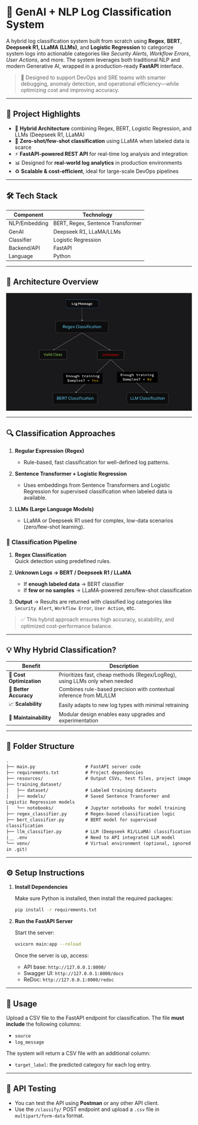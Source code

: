 # 🧠 GenAI + NLP Log Classification System

A hybrid log classification system built from scratch using **Regex**, **BERT**, **Deepseek R1, LLaMA (LLMs)**, and **Logistic Regression** to categorize system logs into actionable categories like *Security Alerts*, *Workflow Errors*, *User Actions*, and more. The system leverages both traditional NLP and modern Generative AI, wrapped in a production-ready **FastAPI** interface.

> 🚀 Designed to support DevOps and SRE teams with smarter debugging, anomaly detection, and operational efficiency—while optimizing cost and improving accuracy.

---

## 📌 Project Highlights

- 🧹 **Hybrid Architecture** combining Regex, BERT, Logistic Regression, and LLMs (Deepseek R1, LLaMA)
- 🧠 **Zero-shot/few-shot classification** using LLaMA when labeled data is scarce
- ⚡ **FastAPI-powered REST API** for real-time log analysis and integration
- 📊 Designed for **real-world log analytics** in production environments
- ♻️ **Scalable & cost-efficient**, ideal for large-scale DevOps pipelines

---

## 🛠️ Tech Stack

| Component     | Technology                        |
| ------------- | --------------------------------- |
| NLP/Embedding | BERT, Regex, Sentence Transformer |
| GenAI         | Deepseek R1, LLaMA/LLMs           |
| Classifier    | Logistic Regression               |
| Backend/API   | FastAPI                           |
| Language      | Python                            |

---

## 🧱 Architecture Overview
![architecture](resources/project_architecture.png)


---

## 🔍 Classification Approaches

1. **Regular Expression (Regex)**

   - Rule-based, fast classification for well-defined log patterns.

2. **Sentence Transformer + Logistic Regression**

   - Uses embeddings from Sentence Transformers and Logistic Regression for supervised classification when labeled data is available.

3. **LLMs (Large Language Models)**

   - LLaMA or Deepseek R1 used for complex, low-data scenarios (zero/few-shot learning).

### 🔹 Classification Pipeline

1. **Regex Classification**\
   Quick detection using predefined rules.

2. **Unknown Logs → BERT / Deepseek R1 / LLaMA**

   - If **enough labeled data** → BERT classifier
   - If **few or no samples** → LLaMA-powered zero/few-shot classification

3. **Output** → Results are returned with classified log categories like `Security Alert`, `Workflow Error`, `User Action`, etc.

> ✅ This hybrid approach ensures high accuracy, scalability, and optimized cost-performance balance.

---

## 💡 Why Hybrid Classification?

| Benefit                  | Description                                                                 |
| ------------------------ | --------------------------------------------------------------------------- |
| 💸 **Cost Optimization** | Prioritizes fast, cheap methods (Regex/LogReg), using LLMs only when needed |
| 🌟 **Better Accuracy**   | Combines rule-based precision with contextual inference from ML/LLM         |
| 📈 **Scalability**       | Easily adapts to new log types with minimal retraining                      |
| 🔧 **Maintainability**   | Modular design enables easy upgrades and experimentation                    |

---

## 📁 Folder Structure

```
.
├── main.py                   # FastAPI server code
├── requirements.txt          # Project dependencies
├── resources/                # Output CSVs, test files, project image
├── training_dataset/
│   ├── dataset/              # Labeled training datasets
│   ├── models/               # Saved Sentence Transformer and Logistic Regression models
│   └── notebooks/            # Jupyter notebooks for model training
├── regex_classifier.py       # Regex-based classification logic
├── bert_classifier.py        # BERT model for supervised classification
├── llm_classifier.py         # LLM (Deepseek R1/LLaMA) classification
|__ .env                      # Need to API integrated LLM model
└── venv/                     # Virtual environment (optional, ignored in .git)
```

---

## ⚙️ Setup Instructions

1. **Install Dependencies**

   Make sure Python is installed, then install the required packages:

   ```bash
   pip install -r requirements.txt
   ```

2. **Run the FastAPI Server**

   Start the server:

   ```bash
   uvicorn main:app --reload
   ```

   Once the server is up, access:

   - API base: `http://127.0.0.1:8000/`
   - Swagger UI: `http://127.0.0.1:8000/docs`
   - ReDoc: `http://127.0.0.1:8000/redoc`

---

## 🚀 Usage

Upload a CSV file to the FastAPI endpoint for classification. The file **must include** the following columns:

- `source`
- `log_message`

The system will return a CSV file with an additional column:

- `target_label`: the predicted category for each log entry.

---

## 🧪 API Testing

- You can test the API using **Postman** or any other API client.
- Use the `/classify/` POST endpoint and upload a `.csv` file in `multipart/form-data` format.


